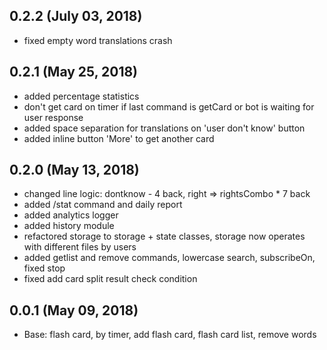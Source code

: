 ## 0.2.2 (July 03, 2018)
  - fixed empty word translations crash

## 0.2.1 (May 25, 2018)
  - added percentage statistics
  - don't get card on timer if last command is getCard or bot is waiting for user response
  - added space separation for translations on 'user don't know' button
  - added inline button 'More' to get another card

## 0.2.0 (May 13, 2018)
  - changed line logic: dontknow - 4 back, right => rightsCombo * 7 back
  - added /stat command and daily report
  - added analytics logger
  - added history module
  - refactored storage to storage + state classes, storage now operates with different files by users
  - added getlist and remove commands, lowercase search, subscribeOn, fixed stop
  - fixed add card split result check condition

## 0.0.1 (May 09, 2018)
  - Base: flash card, by timer, add flash card, flash card list, remove words

